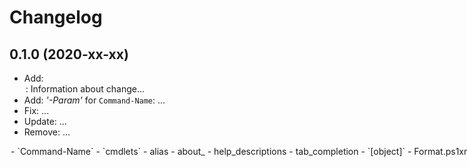 ﻿# Changelog
## 0.1.0 (2020-xx-xx)
 - Add: <OPTION>: Information about change...
 - Add: *'-Param'* for `Command-Name`: ...
 - Fix: ...
 - Update: ...
 - Remove: ...

<OPTION>
 - `Command-Name`
 - `cmdlets`
 - alias
 - about_<MODULENAME>
 - help_descriptions
 - tab_completion
 - `[object]`
 - Format.ps1xml
 - should_process
 - stream_output